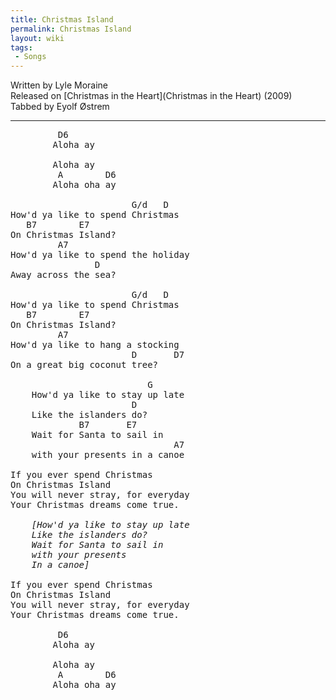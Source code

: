 ```yaml
---
title: Christmas Island
permalink: Christmas Island
layout: wiki
tags:
 - Songs
---
```


Written by Lyle Moraine  
Released on [Christmas in the Heart](Christmas in the Heart)
(2009)  
Tabbed by Eyolf Østrem

* * * * *

<pre>
         D6
        Aloha ay

        Aloha ay
         A        D6
        Aloha oha ay

                       G/d   D
How'd ya like to spend Christmas
   B7        E7
On Christmas Island?
         A7
How'd ya like to spend the holiday
                D
Away across the sea?

                       G/d   D
How'd ya like to spend Christmas
   B7        E7
On Christmas Island?
         A7
How'd ya like to hang a stocking
                       D       D7
On a great big coconut tree?

                          G
    How'd ya like to stay up late
                       D
    Like the islanders do?
             B7       E7
    Wait for Santa to sail in
                               A7
    with your presents in a canoe

If you ever spend Christmas
On Christmas Island
You will never stray, for everyday
Your Christmas dreams come true.

    <em>[How'd ya like to stay up late
    Like the islanders do?
    Wait for Santa to sail in
    with your presents
    In a canoe]</em>

If you ever spend Christmas
On Christmas Island
You will never stray, for everyday
Your Christmas dreams come true.

         D6
        Aloha ay

        Aloha ay
         A        D6
        Aloha oha ay
</pre>

